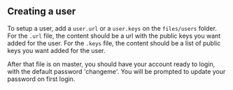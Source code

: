 ## Creating a user

To setup a user, add a `user.url` or a `user.keys` on the `files/users` folder.
For the `.url` file, the content should be a url with the public keys you want added for the user.
For the `.keys` file, the content should be a list of public keys you want added for the user.

After that file is on master, you should have your account ready to login, with the default password 'changeme'.
You will be prompted to update your password on first login.
